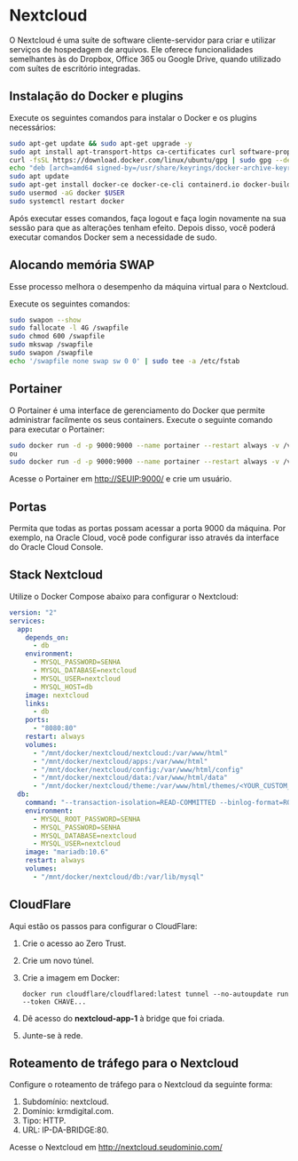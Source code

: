 # Nextcloud

O Nextcloud é uma suíte de software cliente-servidor para criar e utilizar serviços de hospedagem de arquivos. Ele oferece funcionalidades semelhantes às do Dropbox, Office 365 ou Google Drive, quando utilizado com suítes de escritório integradas.

## Instalação do Docker e plugins

Execute os seguintes comandos para instalar o Docker e os plugins necessários:

```bash
sudo apt-get update && sudo apt-get upgrade -y
sudo apt install apt-transport-https ca-certificates curl software-properties-common
curl -fsSL https://download.docker.com/linux/ubuntu/gpg | sudo gpg --dearmor -o /usr/share/keyrings/docker-archive-keyring.gpg
echo "deb [arch=amd64 signed-by=/usr/share/keyrings/docker-archive-keyring.gpg] https://download.docker.com/linux/ubuntu $(lsb_release -cs) stable" | sudo tee /etc/apt/sources.list.d/docker.list > /dev/null
sudo apt update
sudo apt-get install docker-ce docker-ce-cli containerd.io docker-buildx-plugin docker-compose-plugin -y
sudo usermod -aG docker $USER
sudo systemctl restart docker
```

Após executar esses comandos, faça logout e faça login novamente na sua sessão para que as alterações tenham efeito. Depois disso, você poderá executar comandos Docker sem a necessidade de sudo.

## Alocando memória SWAP

Esse processo melhora o desempenho da máquina virtual para o Nextcloud.

Execute os seguintes comandos:

```bash
sudo swapon --show
sudo fallocate -l 4G /swapfile
sudo chmod 600 /swapfile
sudo mkswap /swapfile
sudo swapon /swapfile
echo '/swapfile none swap sw 0 0' | sudo tee -a /etc/fstab
```

## Portainer

O Portainer é uma interface de gerenciamento do Docker que permite administrar facilmente os seus containers. Execute o seguinte comando para executar o Portainer:

```bash
sudo docker run -d -p 9000:9000 --name portainer --restart always -v /var/run/docker.sock:/var/run/docker.sock -v portainer:/data portainer/portainer-ce:latest
ou
sudo docker run -d -p 9000:9000 --name portainer --restart always -v /var/run/docker.sock:/var/run/docker.sock -v portainer:/data portainer/portainer-ce:latest -H unix:///var/run/docker.sock
```

Acesse o Portainer em [http://SEUIP:9000/](http://SEUIP:9000/) e crie um usuário.

## Portas

Permita que todas as portas possam acessar a porta 9000 da máquina. Por exemplo, na Oracle Cloud, você pode configurar isso através da interface do Oracle Cloud Console.

## Stack Nextcloud

Utilize o Docker Compose abaixo para configurar o Nextcloud:

```yaml
version: "2"
services:
  app:
    depends_on:
      - db
    environment:
      - MYSQL_PASSWORD=SENHA
      - MYSQL_DATABASE=nextcloud
      - MYSQL_USER=nextcloud
      - MYSQL_HOST=db
    image: nextcloud
    links:
      - db
    ports:
      - "8080:80"
    restart: always
    volumes:
      - "/mnt/docker/nextcloud/nextcloud:/var/www/html"
      - "/mnt/docker/nextcloud/apps:/var/www/html"
      - "/mnt/docker/nextcloud/config:/var/www/html/config"
      - "/mnt/docker/nextcloud/data:/var/www/html/data"
      - "/mnt/docker/nextcloud/theme:/var/www/html/themes/<YOUR_CUSTOM_THEME>"
  db:
    command: "--transaction-isolation=READ-COMMITTED --binlog-format=ROW"
    environment:
      - MYSQL_ROOT_PASSWORD=SENHA
      - MYSQL_PASSWORD=SENHA
      - MYSQL_DATABASE=nextcloud
      - MYSQL_USER=nextcloud
    image: "mariadb:10.6"
    restart: always
    volumes:
      - "/mnt/docker/nextcloud/db:/var/lib/mysql"
```

## CloudFlare

Aqui estão os passos para configurar o CloudFlare:

1. Crie o acesso ao Zero Trust.
2. Crie um novo túnel.
3. Crie a imagem em Docker:

   ```
   docker run cloudflare/cloudflared:latest tunnel --no-autoupdate run --token CHAVE...
   ```

4. Dê acesso do **nextcloud-app-1** à bridge que foi criada.
5. Junte-se à rede.

## Roteamento de tráfego para o Nextcloud

Configure o roteamento de tráfego para o Nextcloud da seguinte forma:

1. Subdomínio: nextcloud.
2. Domínio: krmdigital.com.
3. Tipo: HTTP.
4. URL: IP-DA-BRIDGE:80.

Acesse o Nextcloud em http://nextcloud.seudominio.com/